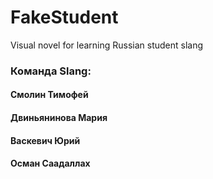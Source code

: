 # FakeStudent
Visual novel for learning Russian student slang
### Команда Slang:

#### Смолин Тимофей

#### Двиньянинова Мария

#### Васкевич Юрий

#### Осман Саадаллах
